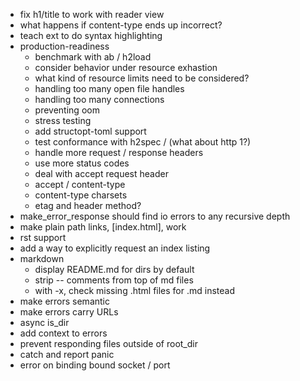 - fix h1/title to work with reader view
- what happens if content-type ends up incorrect?
- teach ext to do syntax highlighting
- production-readiness
  - benchmark with ab / h2load
  - consider behavior under resource exhastion
  - what kind of resource limits need to be considered?
  - handling too many open file handles
  - handling too many connections
  - preventing oom
  - stress testing
  - add structopt-toml support
  - test conformance with h2spec / (what about http 1?)
  - handle more request / response headers
  - use more status codes
  - deal with accept request header
  - accept / content-type
  - content-type charsets
  - etag and header method?
- make_error_response should find io errors to any recursive depth
- make plain path links, [index.html], work
- rst support
- add a way to explicitly request an index listing
- markdown
  - display README.md for dirs by default
  - strip -- comments from top of md files
  - with -x, check missing .html files for .md instead
- make errors semantic
- make errors carry URLs
- async is_dir
- add context to errors
- prevent responding files outside of root_dir
- catch and report panic
- error on binding bound socket / port
